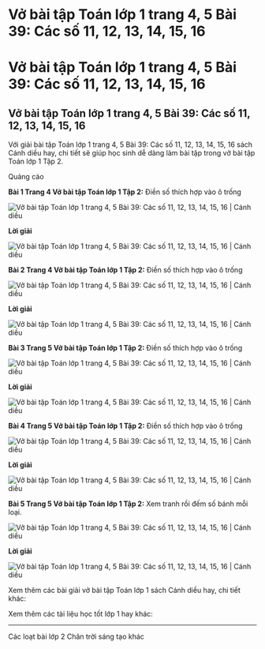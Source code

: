 # Vở bài tập Toán lớp 1 trang 4, 5 Bài 39: Các số 11, 12, 13, 14, 15, 16

# Vở bài tập Toán lớp 1 trang 4, 5 Bài 39: Các số 11, 12, 13, 14, 15, 16

## Vở bài tập Toán lớp 1 trang 4, 5 Bài 39: Các số 11, 12, 13, 14, 15, 16

Với giải bài tập Toán lớp 1 trang 4, 5 Bài 39: Các số 11, 12, 13, 14, 15, 16 sách Cánh diều hay, chi tiết sẽ giúp học sinh dễ dàng làm bài tập trong vở bài tập Toán lớp 1 Tập 2.

Quảng cáo

**Bài 1 Trang 4 Vở bài tập Toán lớp 1 Tập 2:** Điền số thích hợp vào ô trống

![Vở bài tập Toán lớp 1 trang 4, 5 Bài 39: Các số 11, 12, 13, 14, 15, 16 | Cánh diều](https://www.vietjack.com/vbt-toan-1-cd/images/bai-39-cac-so-11-12-13-14-15-16.PNG)

**Lời giải**

![Vở bài tập Toán lớp 1 trang 4, 5 Bài 39: Các số 11, 12, 13, 14, 15, 16 | Cánh diều](https://www.vietjack.com/vbt-toan-1-cd/images/bai-39-cac-so-11-12-13-14-15-16-a.PNG)

**Bài 2 Trang 4 Vở bài tập Toán lớp 1 Tập 2:** Điền số thích hợp vào ô trống

![Vở bài tập Toán lớp 1 trang 4, 5 Bài 39: Các số 11, 12, 13, 14, 15, 16 | Cánh diều](https://www.vietjack.com/vbt-toan-1-cd/images/bai-39-cac-so-11-12-13-14-15-16-b.PNG)

**Lời giải**

![Vở bài tập Toán lớp 1 trang 4, 5 Bài 39: Các số 11, 12, 13, 14, 15, 16 | Cánh diều](https://www.vietjack.com/vbt-toan-1-cd/images/bai-39-cac-so-11-12-13-14-15-16-c.PNG)

**Bài 3 Trang 5 Vở bài tập Toán lớp 1 Tập 2:** Điền số thích hợp vào ô trống 

![Vở bài tập Toán lớp 1 trang 4, 5 Bài 39: Các số 11, 12, 13, 14, 15, 16 | Cánh diều](https://www.vietjack.com/vbt-toan-1-cd/images/bai-39-cac-so-11-12-13-14-15-16-d.PNG)

**Lời giải**

![Vở bài tập Toán lớp 1 trang 4, 5 Bài 39: Các số 11, 12, 13, 14, 15, 16 | Cánh diều](https://www.vietjack.com/vbt-toan-1-cd/images/bai-39-cac-so-11-12-13-14-15-16-e.PNG)

**Bài 4 Trang 5 Vở bài tập Toán lớp 1 Tập 2:** Điền số thích hợp vào ô trống 

![Vở bài tập Toán lớp 1 trang 4, 5 Bài 39: Các số 11, 12, 13, 14, 15, 16 | Cánh diều](https://www.vietjack.com/vbt-toan-1-cd/images/bai-39-cac-so-11-12-13-14-15-16-f.PNG)

**Lời giải**

![Vở bài tập Toán lớp 1 trang 4, 5 Bài 39: Các số 11, 12, 13, 14, 15, 16 | Cánh diều](https://www.vietjack.com/vbt-toan-1-cd/images/bai-39-cac-so-11-12-13-14-15-16-g.PNG)

**Bài 5 Trang 5 Vở bài tập Toán lớp 1 Tập 2:** Xem tranh rồi đếm số bánh mỗi loại. 

![Vở bài tập Toán lớp 1 trang 4, 5 Bài 39: Các số 11, 12, 13, 14, 15, 16 | Cánh diều](https://www.vietjack.com/vbt-toan-1-cd/images/bai-39-cac-so-11-12-13-14-15-16-h.PNG)

**Lời giải**

![Vở bài tập Toán lớp 1 trang 4, 5 Bài 39: Các số 11, 12, 13, 14, 15, 16 | Cánh diều](https://www.vietjack.com/vbt-toan-1-cd/images/bai-39-cac-so-11-12-13-14-15-16-i.PNG)

Xem thêm các bài giải vở bài tập Toán lớp 1 sách Cánh diều hay, chi tiết khác:

Xem thêm các tài liệu học tốt lớp 1 hay khác:

* * *

Các loạt bài lớp 2 Chân trời sáng tạo khác
